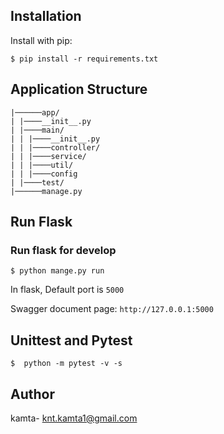 

## Installation

Install with pip:

```
$ pip install -r requirements.txt
```

##  Application Structure 
```
|──────app/
| |────__init__.py
| |────main/
| | |────__init__.py
| | |────controller/
| | |────service/
| | |────util/
| | |────config
| |────test/
|──────manage.py
```


## Run Flask
### Run flask for develop
```
$ python mange.py run
```
In flask, Default port is `5000`

Swagger document page:  `http://127.0.0.1:5000`

[comment]: <> (##SWAGGER settings)

[comment]: <> (SWAGGER_DOC_URL = '/')


## Unittest and Pytest

```
$  python -m pytest -v -s
```

## Author
kamta- knt.kamta1@gmail.com